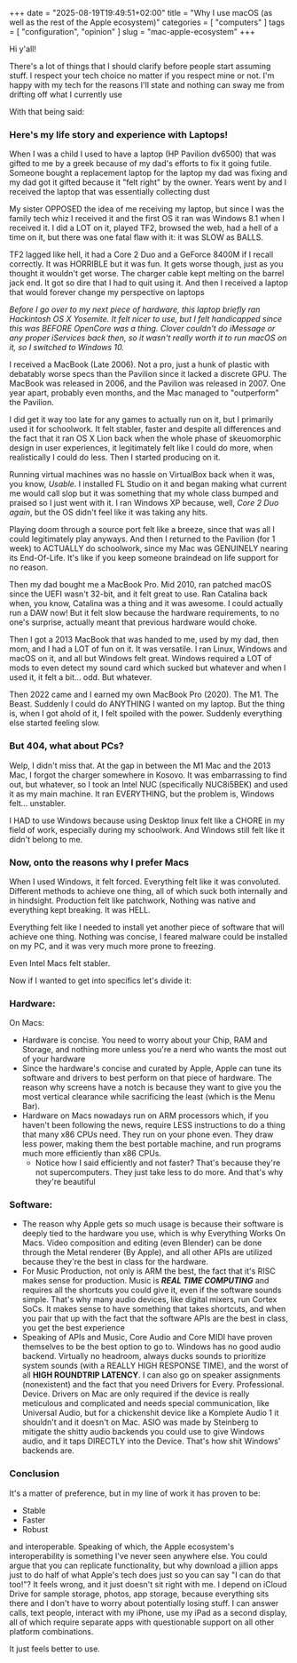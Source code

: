 +++
date = "2025-08-19T19:49:51+02:00"
title = "Why I use macOS (as well as the rest of the Apple ecosystem)"
categories = [ "computers" ]
tags = [ "configuration", "opinion" ]
slug = "mac-apple-ecosystem"
+++

Hi y'all!

There's a lot of things that I should clarify before people start assuming stuff. I respect your tech choice no matter if you respect mine or not. I'm happy with my tech for the reasons I'll state and nothing can sway me from drifting off what I currently use

With that being said:

### Here's my life story and experience with Laptops!

When I was a child I used to have a laptop (HP Pavilion dv6500) that was gifted to me by a greek because of my dad's efforts to fix it going futile. Someone bought a replacement laptop for the laptop my dad was fixing and my dad got it gifted because it "felt right" by the owner. Years went by and I received the laptop that was essentially collecting dust

My sister OPPOSED the idea of me receiving my laptop, but since I was the family tech whiz I received it and the first OS it ran was Windows 8.1 when I received it. I did a LOT on it, played TF2, browsed the web, had a hell of a time on it, but there was one fatal flaw with it: it was SLOW as BALLS.

TF2 lagged like hell, it had a Core 2 Duo and a GeForce 8400M if I recall correctly. It was HORRIBLE but it was fun. It gets worse though, just as you thought it wouldn't get worse. The charger cable kept melting on the barrel jack end. It got so dire that I had to quit using it. And then I received a laptop that would forever change my perspective on laptops

_Before I go over to my next piece of hardware, this laptop briefly ran Hackintosh OS X Yosemite. It felt nicer to use, but I felt handicapped since this was BEFORE OpenCore was a thing. Clover couldn't do iMessage or any proper iServices back then, so it wasn't really worth it to run macOS on it, so I switched to Windows 10._

I received a MacBook (Late 2006). Not a pro, just a hunk of plastic with debatably worse specs than the Pavilion since it lacked a discrete GPU. The MacBook was released in 2006, and the Pavilion was released in 2007. One year apart, probably even months, and the Mac managed to "outperform" the Pavilion.

I did get it way too late for any games to actually run on it, but I primarily used it for schoolwork. It felt stabler, faster and despite all differences and the fact that it ran OS X Lion back when the whole phase of skeuomorphic design in user experiences, it legitimately felt like I could do more, when realistically I could do less. Then I started producing on it.

Running virtual machines was no hassle on VirtualBox back when it was, you know, _Usable_. I installed FL Studio on it and began making what current me would call slop but it was something that my whole class bumped and praised so I just went with it. I ran Windows XP because, well, _Core 2 Duo again_, but the OS didn't feel like it was taking any hits.

Playing doom through a source port felt like a breeze, since that was all I could legitimately play anyways. And then I returned to the Pavilion (for 1 week) to ACTUALLY do schoolwork, since my Mac was GENUINELY nearing its End-Of-Life. It's like if you keep someone braindead on life support for no reason.

Then my dad bought me a MacBook Pro. Mid 2010, ran patched macOS since the UEFI wasn't 32-bit, and it felt great to use. Ran Catalina back when, you know, Catalina was a thing and it was awesome. I could actually run a DAW now! But it felt slow because the hardware requirements, to no one's surprise, actually meant that previous hardware would choke.

Then I got a 2013 MacBook that was handed to me, used by my dad, then mom, and I had a LOT of fun on it. It was versatile. I ran Linux, Windows and macOS on it, and all but Windows felt great. Windows required a LOT of mods to even detect my sound card which sucked but whatever and when I used it, it felt a bit... odd. But whatever.

Then 2022 came and I earned my own MacBook Pro (2020). The M1. The Beast. Suddenly I could do ANYTHING I wanted on my laptop. But the thing is, when I got ahold of it, I felt spoiled with the power. Suddenly everything else started feeling slow.

### But 404, what about PCs?

Welp, I didn't miss that. At the gap in between the M1 Mac and the 2013 Mac, I forgot the charger somewhere in Kosovo. It was embarrassing to find out, but whatever, so I took an Intel NUC (specifically NUC8i5BEK) and used it as my main machine. It ran EVERYTHING, but the problem is, Windows felt... unstabler.

I HAD to use Windows because using Desktop linux felt like a CHORE in my field of work, especially during my schoolwork. And Windows still felt like it didn't belong to me.

### Now, onto the reasons why I prefer Macs

When I used Windows, it felt forced. Everything felt like it was convoluted. Different methods to achieve one thing, all of which suck both internally and in hindsight. Production felt like patchwork, Nothing was native and everything kept breaking. It was HELL.

Everything felt like I needed to install yet another piece of software that will achieve one thing. Nothing was concise, I feared malware could be installed on my PC, and it was very much more prone to freezing.

Even Intel Macs felt stabler.

Now if I wanted to get into specifics let's divide it:

### Hardware:

On Macs:

- Hardware is concise. You need to worry about your Chip, RAM and Storage, and nothing more unless you're a nerd who wants the most out of your hardware
- Since the hardware's concise and curated by Apple, Apple can tune its software and drivers to best perform on that piece of hardware. The reason why screens have a notch is because they want to give you the most vertical clearance while sacrificing the least (which is the Menu Bar).
- Hardware on Macs nowadays run on ARM processors which, if you haven't been following the news, require LESS instructions to do a thing that many x86 CPUs need. They run on your phone even. They draw less power, making them the best portable machine, and run programs much more efficiently than x86 CPUs.
  - Notice how I said efficiently and not faster? That's because they're not supercomputers. They just take less to do more. And that's why they're beautiful

### Software:

- The reason why Apple gets so much usage is because their software is deeply tied to the hardware you use, which is why Everything Works On Macs. Video composition and editing (even Blender) can be done through the Metal renderer (By Apple), and all other APIs are utilized because they're the best in class for the hardware.
- For Music Production, not only is ARM the best, the fact that it's RISC makes sense for production. Music is _**REAL TIME COMPUTING**_ and requires all the shortcuts you could give it, even if the software sounds simple. That's why many audio devices, like digital mixers, run Cortex SoCs. It makes sense to have something that takes shortcuts, and when you pair that up with the fact that the software APIs are the best in class, you get the best experience
- Speaking of APIs and Music, Core Audio and Core MIDI have proven themselves to be the best option to go to. Windows has no good audio backend. Virtually no headroom, always ducks sounds to prioritize system sounds (with a REALLY HIGH RESPONSE TIME), and the worst of all **HIGH ROUNDTRIP LATENCY**. I can also go on speaker assignments (nonexistent) and the fact that you need Drivers for Every. Professional. Device. Drivers on Mac are only required if the device is really meticulous and complicated and needs special communication, like Universal Audio, but for a chickenshit device like a Komplete Audio 1 it shouldn't and it doesn't on Mac. ASIO was made by Steinberg to mitigate the shitty audio backends you could use to give Windows audio, and it taps DIRECTLY into the Device. That's how shit Windows' backends are.

### Conclusion

It's a matter of preference, but in my line of work it has proven to be:

- Stable
- Faster
- Robust

and interoperable. Speaking of which, the Apple ecosystem's interoperability is something I've never seen anywhere else. You could argue that you can replicate functionality, but why download a jillion apps just to do half of what Apple's tech does just so you can say "I can do that too!"? It feels wrong, and it just doesn't sit right with me. I depend on iCloud Drive for sample storage, photos, app storage, because everything sits there and I don't have to worry about potentially losing stuff. I can answer calls, text people, interact with my iPhone, use my iPad as a second display, all of which require separate apps with questionable support on all other platform combinations.

It just feels better to use.
